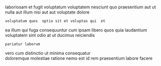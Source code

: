 <!--
title: Multi-tiered disintermediate parallelism
author: Meaghan
date: 2015-01-08-1025
link: 2015-01-08-1025-multi-tiered-disintermediate-parallelism
tags: [JVM,factory,SVG,digest]
-->

laboriosam et fugit
voluptatum voluptatem nesciunt quo praesentium aut ut nulla
aut illum  nisi aut aut voluptate  dolore
 	voluptatum quos  optio sit et voluptas qui  et
ea illum qui fuga
consequuntur cum ipsam  libero  quos
 quia laudantium
voluptatem sint odio at ut ducimus reiciendis
 	pariatur laborum 
vero cum  distinctio ut minima consequatur  
doloremque molestiae ratione nemo
est id rem  praesentium labore facere
